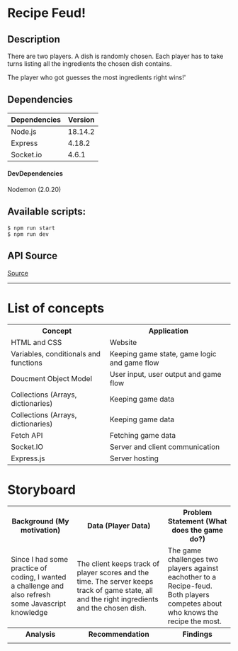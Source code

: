 # Recipe Feud!

## Description
There are two players. A dish is randomly chosen. Each player has to take turns listing all the ingredients the chosen dish contains.

The player who got guesses the most ingredients right wins!'

## Dependencies
Dependencies | Version
-|-
Node.js | 18.14.2
Express | 4.18.2
Socket.io | 4.6.1

#### DevDependencies
Nodemon (2.0.20)

## Available scripts:
```
$ npm run start
$ npm run dev
```

## API Source
[Source](https://www.themealdb.com/)

---

# List of concepts
<table>
    <tr>
        <th>Concept</th>
        <th>Application</th>
    </tr>
    <tr>
        <td>HTML and CSS</td>
        <td>Website</td>
    </tr>
    <tr>
        <td>Variables, conditionals and functions</td>
        <td>Keeping game state, game logic and game flow</td>
    </tr>
    <tr>
        <td>Doucment Object Model</td>
        <td>User input, user output and game flow</td>
    </tr>
    <tr>
        <td>Collections (Arrays, dictionaries)</td>
        <td>Keeping game data</td>
    </tr>
    <tr>
        <td>Collections (Arrays, dictionaries)</td>
        <td>Keeping game data</td>
    </tr>
    <tr>
        <td>Fetch API</td>
        <td>Fetching game data</td>
    </tr>
    <tr>
        <td>Socket.IO</td>
        <td>Server and client communication</td>
    </tr>
    <tr>
        <td>Express.js</td>
        <td>Server hosting</td>
    </tr>
</table>

# Storyboard

<table>
    <tr>
        <th>Background (My motivation)</th>
        <th>Data (Player Data)</th>
        <th>Problem Statement (What does the game do?)</th>
    </tr>
    <tr>
        <td>Since I had some practice of coding, I wanted a challenge and also refresh some Javascript knowledge</td>
        <td>The client keeps track of player scores and the time. The server keeps track of game state, all and the right ingredients and the chosen dish.</td>
        <td>The game challenges two players against eachother to a Recipe-feud. Both players competes about who knows the recipe the most. </td>
    </tr>
    <tr>
        <th>Analysis</th>
        <th>Recommendation</th>
        <th>Findings</th>
    </tr>
    <tr>
        <td></td>
        <td></td>
        <td></td>
    </tr>
</table>



